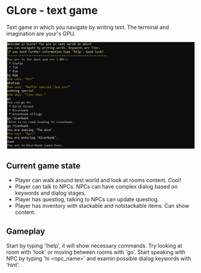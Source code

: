 # GLore - text game

Text game in which you navigate by writing text. The terminal and imagination are your's GPU.

<p align="center">
    <img src="img/ss_GLore_0.0.2.PNG" width="500" alt="Recent text game state">
</p>

## Current game state
- Player can walk around test world and look at rooms content. Cool!
- Player can talk to NPCs. NPCs can have complex dialog based on keywords and dialog stages.
- Player has questlog, talking to NPCs can update questlog.
- Player has inventory with stackable and notstackable items. Can show content. 

## Gameplay
Start by typing '!help', it will show necessary commands. Try looking at room with 'look' or moving between rooms with 'go'. Start speaking with NPC by typing 'hi <npc_name>' and examin possible dialog keywords with 'hint'.
